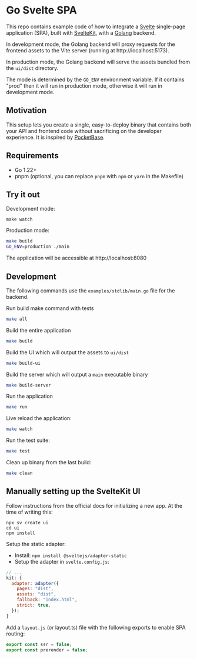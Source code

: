 # Go Svelte SPA

This repo contains example code of how to integrate a [Svelte](https://svelte.dev/) single-page application (SPA), built with [SvelteKit](https://svelte.dev/docs/kit/introduction), with a [Golang](https://go.dev/) backend.

In development mode, the Golang backend will proxy requests for the frontend assets to the Vite server (running at http://localhost:5173).

In production mode, the Golang backend will serve the assets bundled from the `ui/dist` directory.

The mode is determined by the `GO_ENV` environment variable. If it contains "prod" then it will run in production mode, otherwise it will run in development mode.

## Motivation

This setup lets you create a single, easy-to-deploy binary that contains both your API and frontend code without sacrificing on the developer experience. It is inspired by [PocketBase](https://pocketbase.io/).

## Requirements

- Go 1.22+
- pnpm (optional, you can replace `pnpm` with `npm` or `yarn` in the Makefile)

## Try it out

Development mode:

```
make watch
```

Production mode:

```bash
make build
GO_ENV=production ./main
```

The application will be accessible at http://localhost:8080

## Development

The following commands use the `examples/stdlib/main.go` file for the backend.

Run build make command with tests

```bash
make all
```

Build the entire application

```bash
make build
```

Build the UI which will output the assets to `ui/dist`

```bash
make build-ui
```

Build the server which will output a `main` executable binary

```bash
make build-server
```

Run the application

```bash
make run
```

Live reload the application:

```bash
make watch
```

Run the test suite:

```bash
make test
```

Clean up binary from the last build:

```bash
make clean
```

## Manually setting up the SvelteKit UI

Follow instructions from the official docs for initializing a new app. At the
time of writing this:

```
npx sv create ui
cd ui
npm install
```

Setup the static adapter:

- Install: `npm install @sveltejs/adapter-static`
- Setup the adapter in `svelte.config.js`:

```js
// ...
kit: {
  adapter: adapter({
    pages: "dist",
    assets: "dist",
    fallback: "index.html",
    strict: true,
  });
}
```

Add a `layout.js` (or layout.ts) file with the following exports to enable SPA routing:

```js
export const ssr = false;
export const prerender = false;
```
